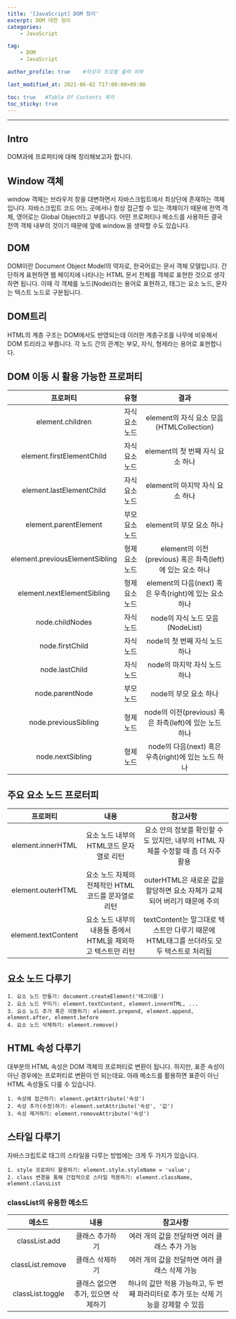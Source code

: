 ```yaml
---
title: '[JavaScript] DOM 정리'
excerpt: DOM 대한 정리
categories:
    - JavaScript

tag:
    - DOM
    - JavaScript

author_profile: true    #작성자 프로필 출력 여부

last_modified_at: 2021-06-02 T17:00:00+09:00

toc: true   #Table Of Contents 목차 
toc_sticky: true
---
```


---

<!-- <center><img src="https://user-images.githubusercontent.com/47733530/72419812-df6e0780-37c0-11ea-907c-1fd2bace1f6d.png" width="40%" height="30%"></center> -->

## Intro
DOM과에 프로퍼티에 대해 정리해보고자 합니다.


## Window 객체
window 객체는 브라우저 창을 대변하면서 자바스크립트에서 최상단에 존재하는 객체입니다.
자바스크립트 코드 어느 곳에서나 항상 접근할 수 있는 객체이기 때문에 전역 객체, 영어로는 Global Object라고 부릅니다.
어떤 프로퍼티나 메소드를 사용하든 결국 전역 객체 내부의 것이기 때문에 앞에 window.을 생략할 수도 있습니다.  


## DOM

DOM이란 Document Object Model의 약자로, 한국어로는 문서 객체 모델입니다.
간단하게 표현하면 웹 페이지에 나타나는 HTML 문서 전체를 객체로 표현한 것으로 생각하면 됩니다.
이때 각 객체를 노드(Node)라는 용어로 표현하고, 태그는 요소 노드, 문자는 텍스트 노드로 구분됩니다.

## DOM트리
HTML의 계층 구조는 DOM에서도 반영되는데 이러한 계층구조를 나무에 비유해서 DOM 트리라고 부릅니다.
각 노드 간의 관계는 부모, 자식, 형제라는 용어로 표현합니다.

## DOM 이동 시 활용 가능한 프로퍼티
|프로퍼티|유형|결과|
|:----------:|:------:|:-----------:|
|element.children|자식 요소 노드|element의 자식 요소 모음(HTMLCollection)|
|element.firstElementChild|자식 요소 노드|element의 첫 번째 자식 요소 하나|
|element.lastElementChild|자식 요소 노드|element의 마지막 자식 요소 하나|
|element.parentElement|부모 요소 노드|element의 부모 요소 하나|
|element.previousElementSibling|형제 요소 노드|element의 이전(previous) 혹은 좌측(left)에 있는 요소 하나|
|element.nextElementSibling|형제 요소 노드|element의 다음(next) 혹은 우측(right)에 있는 요소 하나|
|node.childNodes|자식 노드|node의 자식 노드 모음(NodeList)|
|node.firstChild|자식 노드|node의 첫 번째 자식 노드 하나|
|node.lastChild|자식 노드|node의 마지막 자식 노드 하나|
|node.parentNode|부모 노드|node의 부모 요소 하나|
|node.previousSibling|형제 노드|node의 이전(previous) 혹은 좌측(left)에 있는 노드 하나|
|node.nextSibling|형제 노드|node의 다음(next) 혹은 우측(right)에 있는 노드 하나|


## 주요 요소 노드 프로터피
|프로퍼티|내용|참고사항|
|:--------:|:---------:|:------------:|
|element.innerHTML|요소 노드 내부의 HTML코드 문자열로 리턴|요소 안의 정보를 확인할 수도 있지만, 내부의 HTML 자체를 수정할 때 좀 더 자주 활용|
|element.outerHTML|요소 노드 자체의 전체적인 HTML 코드를 문자열로 리턴|outerHTML은 새로운 값을 할당하면 요소 자체가 교체되어 버리기 때문에 주의|
|element.textContent|요소 노드 내부의 내용들 중에서 HTML을 제외하고 텍스트만 리턴|textContent는 말그대로 텍스트만 다루기 때문에 HTML태그를 쓰더라도 모두 텍스트로 처리됨|


## 요소 노드 다루기
```
1. 요소 노드 만들기: document.createElement('태그이름')
2. 요소 노드 꾸미기: element.textContent, element.innerHTML, ...
3. 요소 노드 추가 혹은 이동하기: element.prepend, element.append, element.after, element.before
4. 요소 노드 삭제하기: element.remove()
```

## HTML 속성 다루기
대부분의 HTML 속성은 DOM 객체의 프로퍼티로 변환이 됩니다.
하지만, 표준 속성이 아닌 경우에는 프로퍼티로 변환이 안 되는데요. 아래 메소드를 활용하면 표준이 아닌 HTML 속성들도 다룰 수 있습니다.

```
1. 속성에 접근하기: element.getAttribute('속성')
2. 속성 추가(수정)하기: element.setAttribute('속성', '값')
3. 속성 제거하기: element.removeAttribute('속성')
```

## 스타일 다루기
자바스크립트로 태그의 스타일을 다루는 방법에는 크게 두 가지가 있습니다.
```
1. style 프로퍼티 활용하기: element.style.styleName = 'value';
2. class 변경을 통해 간접적으로 스타일 적용하기: element.className, element.classList
```

### classList의 유용한 메소드
|메소드|내용|참고사항|
|:------:|:-------:|:--------:|
|classList.add|클래스 추가하기|여러 개의 값을 전달하면 여러 클래스 추가 가능|
|classList.remove|클래스 삭제하기|여러 개의 값을 전달하면 여러 클래스 삭제 가능|
|classList.toggle|클래스 없으면 추가, 있으면 삭제하기|하나의 값만 적용 가능하고, 두 번째 파라미터로 추가 또는 삭제 기능을 강제할 수 있음|

